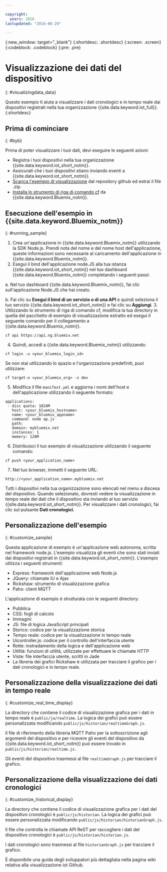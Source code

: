```yaml
---

copyright:
  years: 2016
lastupdated: "2016-06-29"

---
```


{:new_window: target="\_blank"}
{:shortdesc: .shortdesc}
{:screen: .screen}
{:codeblock: .codeblock}
{:pre: .pre}

# Visualizzazione dei dati del dispositivo
{: #visualizingdata_data}

Questo esempio ti aiuta a visualizzare i dati cronologici e in tempo reale dai dispositivi registrati nella tua organizzazione {{site.data.keyword.iot_full}}.
{:shortdesc}

## Prima di cominciare
{: #byb}

Prima di poter visualizzare i tuoi dati, devi eseguire le seguenti azioni:

- Registra i tuoi dispositivi nella tua organizzazione {{site.data.keyword.iot_short_notm}}.
- Assicurati che i tuoi dispositivi stiano inviando eventi a {{site.data.keyword.iot_short_notm}}.
- [Scarica l'esempio di visualizzazione](https://github.com/ibm-messaging/iot-visualization/archive/v0.2.0.zip) dal repository github ed estrai il file .zip.
- [Installa lo strumento di riga di comando cf](../../starters/install_cli.html) da {{site.data.keyword.Bluemix_notm}}.

## Esecuzione dell'esempio in {{site.data.keyword.Bluemix_notm}}
{: #running_sample}

1. Crea un'applicazione in {{site.data.keyword.Bluemix_notm}} utilizzando la SDK Node.js. Prendi nota del nome e del nome host dell'applicazione, queste informazioni sono necessarie al caricamento dell'applicazione in {{site.data.keyword.Bluemix_notm}}.
2. Esegui il bind dell'applicazione node.JS alla tua istanza {{site.data.keyword.iot_short_notm}} nel tuo dashboard {{site.data.keyword.Bluemix_notm}} completando i seguenti passi:

  a. Nel tuo dashboard {{site.data.keyword.Bluemix_notm}}, fai clic sull'applicazione Node.JS che hai creato.

  b. Fai clic su **Esegui il bind di un servizio o di una API** e quindi seleziona il tuo servizio {{site.data.keyword.iot_short_notm}} e fai clic su **Aggiungi**.
3. Utilizzando lo strumento di riga di comando cf, modifica la tua directory in quella del pacchetto di esempio di visualizzazione estratto ed esegui il seguente comando per il collegamento a {{site.data.keyword.Bluemix_notm}}.
```
cf api https://api.ng.bluemix.net
```
4. Quindi, accedi a {{site.data.keyword.Bluemix_notm}} utilizzando:
```
cf login -u <your_bluemix_login_id>
```
Se non stai utilizzando lo spazio e l'organizzazione predefiniti, puoi utilizzare:
```
cf target-o <your_bluemix_org> -s dev
```

5. Modifica il file `manifest.yml` e aggiorna i nomi dell'host e dell'applicazione utilizzando il seguente formato:
```
applications:
 - disc quota: 1024M
   host: <your_bluemix_hostname>
   name: <your_bluemix_appname>
   command: node ap.js
   path:
   domain: mybluemix.net
   instances: 1
   memory: 128M
```
6. Distribuisci il tuo esempio di visualizzazione utilizzando il seguente comando:
```
cf push <your_application_name>
```
7. Nel tuo browser, immetti il seguente URL:
```
http://<your_application_name>.mybluemix.net
```

Tutti i dispositivi nella tua organizzazione sono elencati nel menu a discesa del dispositivo. Quando selezionato, dovresti vedere la visualizzazione in tempo reale dei dati che il dispositivo sta inviando al tuo servizio {{site.data.keyword.iot_short_notm}}. Per visualizzare i dati cronologici, fai clic sul pulsante **Dati cronologici**.

## Personalizzazione dell'esempio
{: #customize_sample}

Questa applicazione di esempio è un'applicazione web autonoma, scritta nel framework node.js. L'esempio visualizza gli eventi che sono stati inviati dai dispositivi registrati in {{site.data.keyword.iot_short_notm}}. L'esempio utilizza i seguenti strumenti:

- Express: framework dell'applicazione web Node.js
- JQuery: chiamate IU e Ajax
- Rickshaw: strumento di visualizzazione grafica
- Paho: client MQTT

L'applicazione di esempio è strutturata con le seguenti directory:

- Pubblica
- CSS: fogli di calcolo
- Immagini
- JS: file di logica JavaScript principali
- Storico: codice per la visualizzazione storica
- Tempo reale: codice per la visualizzazione in tempo reale
- Uicontroller.js: codice per il controllo dell'interfaccia utente
- Rotte: instradamento della logica e dell'applicazione web
- Utilità: funzioni di utilità, utilizzate per effettuare le chiamate HTTP
- Viste: file interfaccia utente, scritti in Jade
- La libreria dei grafici Rickshaw è utilizzata per tracciare il grafico per i dati cronologici e in tempo reale.

## Personalizzazione della visualizzazione dei dati in tempo reale
{: #customize_real_time_display}

La directory che contiene il codice di visualizzazione grafica per i dati in tempo reale è `public/ja/realtime`. La logica dei grafici può essere personalizzata modificando `public/js/historian/realtimeGraph.js`.

Il file di riferimento della libreria MQTT Paho per la sottoscrizione agli argomenti del dispositivo e per ricevere gli eventi del dispositivo da {{site.data.keyword.iot_short_notm}} può essere trovato in `public/js/historian/realtime.js`.

Gli eventi del dispositivo trasmessi al file `realtimeGraph.js` per tracciare il grafico.

## Personalizzazione della visualizzazione dei dati cronologici
{: #customize_historical_display}

La directory che contiene il codice di visualizzazione grafica per i dati del dispositivo cronologici è `public/js/historian`. La logica dei grafici può essere personalizzata modificando `public/js/historian/historianGraph.js`.

Il file che controlla le chiamate API ReST per raccogliere i dati del dispositivo cronologici è `public/js/historian/historian.js`.

I dati cronologici sono trasmessi al file `historianGraph.js` per tracciare il grafico.

È disponibile una guida degli sviluppatori più dettagliata nella pagina wiki relativa alla visualizzazione iot Github.
